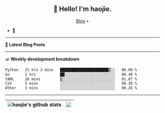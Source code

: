 <h2 align="center">👋 Hello! I'm haojie.</h2>
<p align="center">
  <a href="https://aoyouer.com">Blog</a> •
</p>


- 🔭 


-------

**📝 Latest Blog Posts**


-------

📊 **Weekly development breakdown**
<!--START_SECTION:waka-->

```txt
Python   21 hrs 2 mins   ██████████████████████▒░░   88.99 %
Go       2 hrs           ██░░░░░░░░░░░░░░░░░░░░░░░   08.49 %
YAML     26 mins         ▒░░░░░░░░░░░░░░░░░░░░░░░░   01.87 %
CSV      5 mins          ░░░░░░░░░░░░░░░░░░░░░░░░░   00.39 %
Other    3 mins          ░░░░░░░░░░░░░░░░░░░░░░░░░   00.26 %
```

<!--END_SECTION:waka-->

-------



| <img align="center" src="https://github-readme-stats.vercel.app/api?username=haojie06&show_icons=true&theme=graywhite&show_icons=true&count_private=true&include_all_commits=true&hide_border=true" alt="haojie's github stats" /> | <img align="center" src="https://github-readme-stats.vercel.app/api/top-langs/?username=haojie06&layout=compact&theme=graywhite&hide_border=true&hide=css,html" /> |
| ------------- | ------------- |


